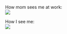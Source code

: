 How mom sees me at work:
<br/>
![](https://media.giphy.com/media/unQ3IJU2RG7DO/giphy.gif)

How I see me:
<br/>
![](https://media.giphy.com/media/MGdfeiKtEiEPS/giphy.gif)
